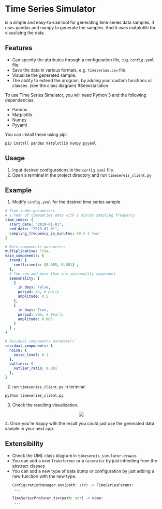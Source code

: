 # Time Series Simulator

 is a simple and easy-to-use tool for generating time series data samples. It uses pandas and numpy to generate the samples. And it uses matplotlib for visualizing the data.

## Features

-   Can specify the attributes through a configuration file, e.g. `config.yaml` file.
-   Save the data in various formats, e.g. `timeseries.csv` file.
-   Visualize the generated sample.
-   The ability to extend the program, by adding your custom functions or classes. (see the class diagram)
#Seenstallation

To use Time Series Simulator, you will need Python 3 and the following dependencies:

-   Pandas
-   Matplotlib
-   Numpy
-   Pyyaml

You can install these using pip:
```
pip install pandas matplotlib numpy pyyaml
```

## Usage

1.  Input desired configurations in the `config.yaml` file.
2.  Open a terminal in the project directory and run `timesereis_client.py`

## Example
1. Modify `config.yaml` for the desired time series sample
```yaml
# Time index parameters
# 1 Year of timeseries data with 1 minute sampling frequency
time_index: {
  start_date: "2019-01-01",
  end_date: "2023-01-01",
  sampling_frequency_in_minutes: 60 # 1 hour
}

# Main components parameters
multiplicative: True,
main_components: {
  trend: {
    coefficients: [0.005, 0.001] ,
  },
  # You can add more than one seasonality component
  seasonality: [
    {
      in_days: False,
      period: 24, # Daily
      amplitude: 0.5
    },
    {
      in_days: True,
      period: 365, # Yearly
      amplitude: 0.005
    }
  ] ,
}

# Residual components parameters
residual_components: {
  noise: {
    noise_level: 0.1
  },
  outliers: {
    outlier_ratio: 0.001
  },
}
```
2. run `timeseries_client.py` in terminal
```bash
python timeseries_client.py
```
3. Check the resulting visualization.
<p align="center">
    <img src="https://github.com/MMostafa-Hub/Headway-GS-Data-Track-Tasks/blob/main/images/vis.JPG">
</p>
  4. Once you're happy with the result you could just use the generated data sample in your next app.

## Extensibility 
- Check the UML class diagram in `timesereis_simulator.drawio`.
- You can add a new `Transformer` or a `Generator` by just inheriting from the abstract classes
- You can add a new type of data dump or configuration by just adding a new function with the new type.
  ```python
  ConfigurationManager.env(path: str) -> TimeSeriesParams:
   ...
  ```
  ```python
  TimeSeriesProducer.tsv(path: str) -> None:
   ...
  ```
